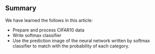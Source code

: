 ﻿## Summary

We have learned the follows in this article:

* Prepare and process CIFAR10 data
* Write softmax classifier
* Use the prediction image of the neural network written by softmax classifier to match with the probability of each category.